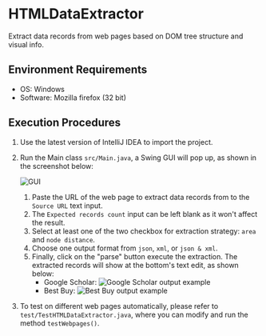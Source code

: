 # HTMLDataExtractor
Extract data records from web pages based on DOM tree structure and visual info.

## Environment Requirements
* OS: Windows
* Software: Mozilla firefox (32 bit)

## Execution Procedures
1.  Use the latest version of IntelliJ IDEA to import the project.
2.  Run the Main class `src/Main.java`, a Swing GUI will pop up, as shown in the screenshot below:

    ![GUI](https://6zndqg.bn1302.livefilestore.com/y4md175y362r-eH8igxo_-WlsVss0SMtrxx3cDTEUeUN-vhxzTOcjg4xWTkxW1qVeIToKMHxSWFcalIgedT6FawpNDDZjJ8E1n-36p5-Plac-I5UNyYjNZJWn_U3osmoKUC25-VR7Dlx9vHEAhb3HfAVVwy_yZWFZp7mAeSKpF2mBu8nPRdevsjLZ5HlPb9TphC1s95IIQygMMqKyXX0bJ-Vg?width=1024&height=598&cropmode=none)
    1. Paste the URL of the web page to extract data records from to the `Source URL`
	text input.
    2. The `Expected records count` input can be left blank as it won't affect the result.
    3. Select at least one of the two checkbox for extraction strategy: `area` and `node distance`. 
    4. Choose one output format from `json`, `xml`, or `json & xml`. 
    5. Finally, click on the "parse" button execute the extraction. The extracted records will show at the bottom's text edit, as shown below:
        * Google Scholar:
		![Google Scholar output example](https://65ntqg.bn1302.livefilestore.com/y4mBScAsQTwlcQ0B7ENw1ouqcqmtC8s5n1bseL7zJYSmPaQi9VXYk4qgvySVh2rh46Pqs_wPyrtxG_b_CxaA9YySSg4Lfwp4MZYMWz-n67VlItiIL3x5ybJ7UcGGwWuzWDbhu2Qk9Vs9-Yvw54KB1FByTMwDHhwq4WxfF1IuycF5KNnywql61uYzF9R8VOuVhvdszDsmOgsRarSgReK6zasFQ?width=1024&height=358&cropmode=none)
        * Best Buy:
    	![Best Buy output example](https://hgj7oa.bn1302.livefilestore.com/y4mKBEytxW0O8GF1mpaVDmK2GKy2Cy7s3wT1hYo1yadMkLD6_e6D39R9OEELqwBAcYN-GlVijAzLGhq9stUmgHAs63l0Sw1dG4oVlWJfegc8_PcQ8cfI9Y5H7Lgo9DGcRf8AAkDfgUwUurSkcfgMGyYzFf5gx5aqZssqHdfvUPiDtgLjXPDEqwPGNquhJCYVjrRp-xFtGul52nad0KxaW-jsQ?width=735&height=1171&cropmode=none)
	
4.  To test on different web pages automatically, please refer to `test/TestHTMLDataExtractor.java`, where you can modify and run the method `testWebpages()`.
